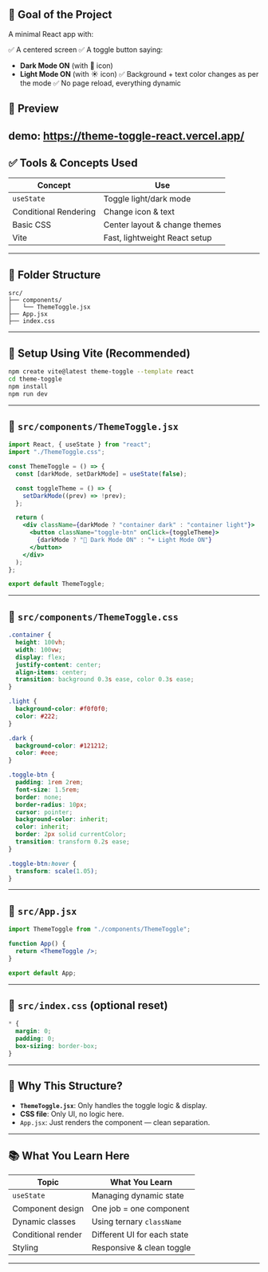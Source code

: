 ## 🧠 Goal of the Project

A minimal React app with:

✅ A centered screen
✅ A toggle button saying:

* **Dark Mode ON** (with 🌙 icon)
* **Light Mode ON** (with ☀️ icon)
  ✅ Background + text color changes as per the mode
  ✅ No page reload, everything dynamic

## 📸 Preview
demo: https://theme-toggle-react.vercel.app/
---

## ✅ Tools & Concepts Used

| Concept               | Use                           |
| --------------------- | ----------------------------- |
| `useState`            | Toggle light/dark mode        |
| Conditional Rendering | Change icon & text            |
| Basic CSS             | Center layout & change themes |
| Vite                  | Fast, lightweight React setup |

---

## 📁 Folder Structure

```
src/
├── components/
│   └── ThemeToggle.jsx
├── App.jsx
├── index.css
```

---

## 🔧 Setup Using Vite (Recommended)

```bash
npm create vite@latest theme-toggle --template react
cd theme-toggle
npm install
npm run dev
```

---

## 🔗 `src/components/ThemeToggle.jsx`

```jsx
import React, { useState } from "react";
import "./ThemeToggle.css";

const ThemeToggle = () => {
  const [darkMode, setDarkMode] = useState(false);

  const toggleTheme = () => {
    setDarkMode((prev) => !prev);
  };

  return (
    <div className={darkMode ? "container dark" : "container light"}>
      <button className="toggle-btn" onClick={toggleTheme}>
        {darkMode ? "🌙 Dark Mode ON" : "☀️ Light Mode ON"}
      </button>
    </div>
  );
};

export default ThemeToggle;
```

---

## 💄 `src/components/ThemeToggle.css`

```css
.container {
  height: 100vh;
  width: 100vw;
  display: flex;
  justify-content: center;
  align-items: center;
  transition: background 0.3s ease, color 0.3s ease;
}

.light {
  background-color: #f0f0f0;
  color: #222;
}

.dark {
  background-color: #121212;
  color: #eee;
}

.toggle-btn {
  padding: 1rem 2rem;
  font-size: 1.5rem;
  border: none;
  border-radius: 10px;
  cursor: pointer;
  background-color: inherit;
  color: inherit;
  border: 2px solid currentColor;
  transition: transform 0.2s ease;
}

.toggle-btn:hover {
  transform: scale(1.05);
}
```

---

## 🧱 `src/App.jsx`

```jsx
import ThemeToggle from "./components/ThemeToggle";

function App() {
  return <ThemeToggle />;
}

export default App;
```

---

## 🎨 `src/index.css` (optional reset)

```css
* {
  margin: 0;
  padding: 0;
  box-sizing: border-box;
}
```

---

## 🧠 Why This Structure?

* **`ThemeToggle.jsx`**: Only handles the toggle logic & display.
* **CSS file**: Only UI, no logic here.
* `App.jsx`: Just renders the component — clean separation.

---

## 📚 What You Learn Here

| Topic              | What You Learn              |
| ------------------ | --------------------------- |
| `useState`         | Managing dynamic state      |
| Component design   | One job = one component     |
| Dynamic classes    | Using ternary `className`   |
| Conditional render | Different UI for each state |
| Styling            | Responsive & clean toggle   |

---
